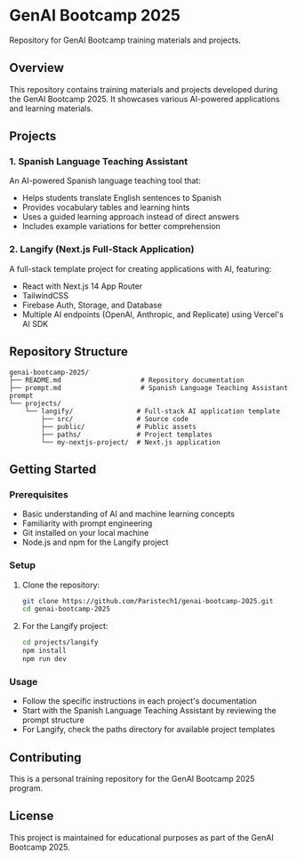 # GenAI Bootcamp 2025

Repository for GenAI Bootcamp training materials and projects.

## Overview

This repository contains training materials and projects developed during the GenAI Bootcamp 2025. It showcases various AI-powered applications and learning materials.

## Projects

### 1. Spanish Language Teaching Assistant

An AI-powered Spanish language teaching tool that:
- Helps students translate English sentences to Spanish
- Provides vocabulary tables and learning hints
- Uses a guided learning approach instead of direct answers
- Includes example variations for better comprehension

### 2. Langify (Next.js Full-Stack Application)

A full-stack template project for creating applications with AI, featuring:
- React with Next.js 14 App Router
- TailwindCSS
- Firebase Auth, Storage, and Database
- Multiple AI endpoints (OpenAI, Anthropic, and Replicate) using Vercel's AI SDK

## Repository Structure

```
genai-bootcamp-2025/
├── README.md                    # Repository documentation
├── prompt.md                    # Spanish Language Teaching Assistant prompt
└── projects/
    └── langify/                # Full-stack AI application template
        ├── src/                # Source code
        ├── public/             # Public assets
        ├── paths/              # Project templates
        └── my-nextjs-project/  # Next.js application
```

## Getting Started

### Prerequisites
- Basic understanding of AI and machine learning concepts
- Familiarity with prompt engineering
- Git installed on your local machine
- Node.js and npm for the Langify project

### Setup
1. Clone the repository:
   ```bash
   git clone https://github.com/Paristech1/genai-bootcamp-2025.git
   cd genai-bootcamp-2025
   ```

2. For the Langify project:
   ```bash
   cd projects/langify
   npm install
   npm run dev
   ```

### Usage
- Follow the specific instructions in each project's documentation
- Start with the Spanish Language Teaching Assistant by reviewing the prompt structure
- For Langify, check the paths directory for available project templates

## Contributing

This is a personal training repository for the GenAI Bootcamp 2025 program.

## License

This project is maintained for educational purposes as part of the GenAI Bootcamp 2025.
